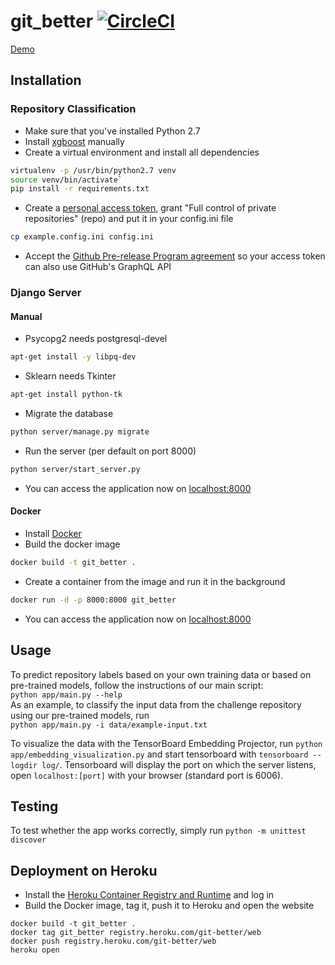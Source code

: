 # git_better [![CircleCI](https://circleci.com/gh/WGierke/git_better.svg?style=svg&circle-token=3fb4bac4bb656bc2e7b9dbb6d9dc77a303bd240c)](https://circleci.com/gh/WGierke/git_better)
[Demo](http://git-better.herokuapp.com/)
## Installation
### Repository Classification
- Make sure that you've installed Python 2.7
- Install [xgboost](http://xgboost.readthedocs.io/en/latest/build.html) manually
- Create a virtual environment and install all dependencies  
```bash
virtualenv -p /usr/bin/python2.7 venv
source venv/bin/activate`  
pip install -r requirements.txt
```
- Create a [personal access token](https://github.com/settings/tokens), grant "Full control of private repositories" (repo) and put it in your config.ini file  
```bash
cp example.config.ini config.ini
```
- Accept the [Github Pre-release Program agreement](https://github.com/prerelease/agreement) so your access token can also use GitHub's GraphQL API  

### Django Server
#### Manual
- Psycopg2 needs postgresql-devel
```bash
apt-get install -y libpq-dev
```
- Sklearn needs Tkinter
```bash
apt-get install python-tk
```
- Migrate the database  
```bash
python server/manage.py migrate
```
- Run the server (per default on port 8000)  
```bash
python server/start_server.py
```
- You can access the application now on [localhost:8000](http://localhost:8000)  

#### Docker
- Install [Docker](https://docs.docker.com/)
- Build the docker image
```bash
docker build -t git_better .
```
- Create a container from the image and run it in the background
```bash
docker run -d -p 8000:8000 git_better
```
- You can access the application now on [localhost:8000](http://localhost:8000)  

## Usage
To predict repository labels based on your own training data or based on pre-trained models, follow the instructions of our main script:   
`python app/main.py --help`  
As an example, to classify the input data from the challenge repository using our pre-trained models, run  
`python app/main.py -i data/example-input.txt`

To visualize the data with the TensorBoard Embedding Projector, run `python app/embedding_visualization.py` and start tensorboard with `tensorboard --logdir log/`. Tensorboard will display the port on which the server listens, open `localhost:[port]` with your browser (standard port is 6006).

## Testing
To test whether the app works correctly, simply run `python -m unittest discover`

## Deployment on Heroku
- Install the [Heroku Container Registry and Runtime](https://devcenter.heroku.com/articles/container-registry-and-runtime) and log in   
- Build the Docker image, tag it, push it to Heroku and open the website  
```
docker build -t git_better .  
docker tag git_better registry.heroku.com/git-better/web  
docker push registry.heroku.com/git-better/web  
heroku open  
```

